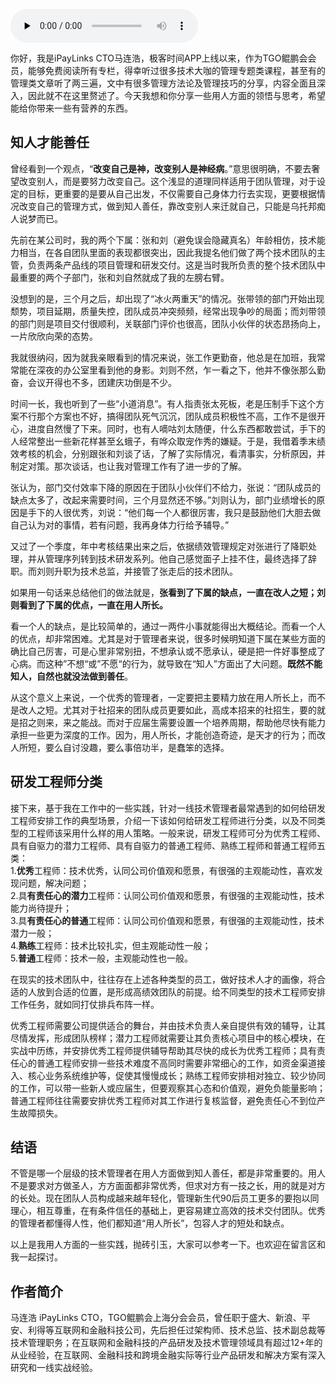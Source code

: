 <audio id="audio" title="第178讲 | 马连浩：用人的关键在于用人所长，而非改人之短" controls="" preload="none"><source id="mp3" src="https://static001.geekbang.org/resource/audio/80/ab/80485e0198dfc5f2a7567dcf381af5ab.mp3"></audio>

你好，我是iPayLinks CTO马连浩，极客时间APP上线以来，作为TGO鲲鹏会会员，能够免费阅读所有专栏，得幸听过很多技术大咖的管理专题类课程，甚至有的管理类文章听了两三遍，文中有很多管理方法论及管理技巧的分享，内容全面且深入，因此就不在这里赘述了。今天我想和你分享一些用人方面的领悟与思考，希望能给你带来一些有营养的东西。

## 知人才能善任

曾经看到一个观点，“**改变自己是神，改变别人是神经病**。”意思很明确，不要去奢望改变别人，而是要努力改变自己。这个浅显的道理同样适用于团队管理，对于设定的目标，更重要的是要从自己出发，不仅需要自己身体力行去实现，更要根据情况改变自己的管理方式，做到知人善任，靠改变别人来迁就自己，只能是乌托邦痴人说梦而已。

先前在某公司时，我的两个下属：张和刘（避免误会隐藏真名）年龄相仿，技术能力相当，在各自团队里面的表现都很突出，因此我提名他们做了两个技术团队的主管，负责两条产品线的项目管理和研发交付。这是当时我所负责的整个技术团队中最重要的两个子部门，张和刘自然就成了我的左膀右臂。

没想到的是，三个月之后，却出现了“冰火两重天”的情况。张带领的部门开始出现颓势，项目延期，质量失控，团队成员冲突频频，经常出现争吵的局面；而刘带领的部门则是项目交付很顺利，关联部门评价也很高，团队小伙伴的状态昂扬向上，一片欣欣向荣的态势。

我就很纳闷，因为就我亲眼看到的情况来说，张工作更勤奋，他总是在加班，我常常能在深夜的办公室里看到他的身影。刘则不然，乍一看之下，他并不像张那么勤奋，会议开得也不多，团建庆功倒是不少。

时间一长，我也听到了一些“小道消息”。有人指责张太死板，老是压制手下这个方案不行那个方案也不好，搞得团队死气沉沉，团队成员积极性不高，工作不是很开心，进度自然慢了下来。同时，也有人嘀咕刘太随便，什么东西都敢尝试，手下的人经常整出一些新花样甚至幺蛾子，有哗众取宠作秀的嫌疑。于是，我借着季末绩效考核的机会，分别跟张和刘谈了话，了解了实际情况，看清事实，分析原因，并制定对策。那次谈话，也让我对管理工作有了进一步的了解。

张认为，部门交付效率下降的原因在于团队小伙伴们不给力，张说：“团队成员的缺点太多了，改起来需要时间，三个月显然还不够。”刘则认为，部门业绩增长的原因是手下的人很优秀，刘说：“他们每一个人都很厉害，我只是鼓励他们大胆去做自己认为对的事情，若有问题，我再身体力行给予辅导。”

又过了一个季度，年中考核结果出来之后，依据绩效管理规定对张进行了降职处理，并从管理序列转到技术研发系列。他自己感觉面子上挂不住，最终选择了辞职。而刘则升职为技术总监，并接管了张走后的技术团队。

如果用一句话来总结他们的做法就是，**张看到了下属的缺点，一直在改人之短；刘则看到了下属的优点，一直在用人所长。**

看一个人的缺点，是比较简单的，通过一两件小事就能得出大概结论。而看一个人的优点，却非常困难。尤其是对于管理者来说，很多时候明知道下属在某些方面的确比自己厉害，可是心里非常别扭，不想承认或不愿承认，硬是把一件好事整成了心病。而这种”不想“或”不愿“的行为，就导致在“知人”方面出了大问题。**既然不能知人，自然也就没法做到善任**。

从这个意义上来说，一个优秀的管理者，一定要把主要精力放在用人所长上，而不是改人之短。尤其对于社招来的团队成员更要如此，高成本招来的社招生，要的就是招之则来，来之能战。而对于应届生需要设置一个培养周期，帮助他尽快有能力承担一些更为深度的工作。因为，用人所长，才能创造奇迹，是天才的行为；而改人所短，要么自讨没趣，要么事倍功半，是蠢笨的选择。

## 研发工程师分类

接下来，基于我在工作中的一些实践，针对一线技术管理者最常遇到的如何给研发工程师安排工作的典型场景，介绍一下该如何给研发工程师进行分类，以及不同类型的工程师该采用什么样的用人策略。一般来说，研发工程师可分为优秀工程师、具有自驱力的潜力工程师、具有自驱力的普通工程师、熟练工程师和普通工程师五类：<br>
1.**优秀**工程师：技术优秀，认同公司价值观和愿景，有很强的主观能动性，喜欢发现问题，解决问题；<br>
2.具**有责任心的潜力**工程师：认同公司价值观和愿景，有很强的主观能动性，技术能力尚待提升；<br>
3.具**有责任心的普通**工程师：认同公司价值观和愿景，有很强的主观能动性，技术潜力一般；<br>
4.**熟练**工程师：技术比较扎实，但主观能动性一般；<br>
5.**普通**工程师：技术一般，主观能动性也一般。

在现实的技术团队中，往往存在上述各种类型的员工，做好技术人才的画像，将合适的人放到合适的位置，是形成高绩效团队的前提。给不同类型的技术工程师安排工作任务，就如同打仗排兵布阵一样。

优秀工程师需要公司提供适合的舞台，并由技术负责人亲自提供有效的辅导，让其尽情发挥，形成团队榜样；潜力工程师就需要让其负责核心项目中的核心模块，在实战中历练，并安排优秀工程师提供辅导帮助其尽快的成长为优秀工程师；具有责任心的普通工程师安排一些技术难度不高同时需要非常细心的工作，如资金渠道接入、核心业务系统维护等，促使其慢慢成长；熟练工程师安排相对独立、较少协同的工作，可以带一些新人或应届生，但要观察其心态和价值观，避免负能量影响；普通工程师往往需要安排优秀工程师对其工作进行复核监督，避免责任心不到位产生故障损失。

## 结语

不管是哪一个层级的技术管理者在用人方面做到知人善任，都是非常重要的。用人不是要求对方做圣人，方方面面都非常优秀，但求对方有一技之长，用的就是对方的长处。现在团队人员构成越来越年轻化，管理新生代90后员工更多的要抱以同理心，相互尊重，在有条件信任的基础上，更容易建立高效的技术交付团队。优秀的管理者都懂得人性，他们都知道“用人所长”，包容人才的短处和缺点。

以上是我用人方面的一些实践，抛砖引玉，大家可以参考一下。也欢迎在留言区和我一起探讨。

## 作者简介

马连浩 iPayLinks CTO，TGO鲲鹏会上海分会会员，曾任职于盛大、新浪、平安、利得等互联网和金融科技公司，先后担任过架构师、技术总监、技术副总裁等技术管理职务；在互联网和金融科技的产品研发及技术管理领域具有超过12+年的从业经验，在互联网、金融科技和跨境金融实际等行业产品研发和解决方案有深入研究和一线实战经验。


